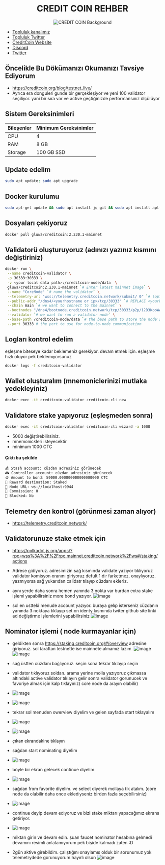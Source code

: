 



<div align="center">
  <h1>CREDIT COIN REHBER </h1>
</div>

<div align="center">
  <img src="https://bitcoinvn.com/attachments/8c8e7200-588d-11ea-9d3c-107e95d9307a-png.2668/" alt="CREDIT COIN Background" />
</div>

 * [Topluluk kanalımız](https://t.me/corenodechat)<br>
 * [Topluluk Twitter](https://twitter.com/corenodeHQ)<br>
 * [CreditCoin Website](https://creditcoin.org/)<br>
 * [Discord](https://discord.com/invite/creditcoin)<br>
 * [Twitter](https://twitter.com/Creditcoin)<br>

## Öncelikle Bu Dökümanızı Okumanızı Tavsiye Ediyorum
* https://creditcoin.org/blog/testnet_live/
* Ayrıca era donguleri gunde bir gerçekleşiyor ve yeni 100 validator seçiliyor. yani bir sıra var ve active geçtiğinizde performansınız ölçülüyor
## Sistem Gereksinimleri
| Bileşenler | Minimum Gereksinimler | 
| ------------ | ------------ |
| CPU |	4 |
| RAM	| 8 GB |
| Storage	| 100 GB SSD |


## Update edelim
```bash
sudo apt update; sudo apt upgrade 
```
## Docker kurulumu
```bash
sudo apt-get update && sudo apt install jq git && sudo apt install apt-transport-https ca-certificates curl software-properties-common -y && curl -fsSL https://download.docker.com/linux/ubuntu/gpg | sudo apt-key add - && sudo add-apt-repository "deb [arch=amd64] https://download.docker.com/linux/ubuntu focal stable" && sudo apt-get install docker-ce docker-ce-cli containerd.io docker-compose-plugin && sudo apt-get install docker-compose-plugin 

```

##  Dosyaları çekiyoruz 
```bash
docker pull gluwa/creditcoin:2.230.1-mainnet 
```

##  Validatorü oluşturuyoruz (adınızı yazınız kısmını değiştiriniz)
```bash
docker run \
 --name creditcoin-validator \
 -p 30333:30333 \
 -v <your local data path>:/creditcoin-node/data  \
 gluwa/creditcoin:2.230.1-mainnet `# Enter latest mainnet image` \
 --name "CoreNode" `# name the validator` \
 --telemetry-url "wss://telemetry.creditcoin.network/submit/ 0" `# (optional) opt in to telemetry` \
 --public-addr "/dns4/<yourhostname or ip>/tcp/30333" `# REPLACE <yourhostname or ip> with the public IP address or host name at which your node can be reached` \
 --chain main `# we want to connect to the mainnet` \
 --bootnodes "/dns4/bootnode.creditcoin.network/tcp/30333/p2p/12D3KooWAEgDL126EUFxFfdQKiUhmx3BJPdszQHu9PsYsLCuavhb" "/dns4/bootnode2.creditcoin.network/tcp/30333/p2p/12D3KooWSQye3uN3bZQRRC4oZbpiAZXkP2o5UZh6S8pqyh24bF3k" "/dns4/bootnode3.creditcoin.network/tcp/30333/p2p/12D3KooWFrsEZ2aSfiigAxs6ir2kU6en4BewotyCXPhrJ7T1AzjN" \
 --validator `# we want to run a validator node` \
 --base-path /creditcoin-node/data `# the base path to store the node's data` \
 --port 30333 # the port to use for node-to-node communication
```


##  Logları kontrol edelim
eşleşme biteseye kadar beklemeniz gerekiyor. devam etmek için. eşleşme hızlı oluyor pek beklemıyorsunuz 
```bash
docker logs -f creditcoin-validator
```

## Wallet oluşturalım (mnemoniclerinizi mutlaka yedekleyiniz)
```bash
docker exec -it creditcoin-validator creditcoin-cli new
```

## Validatore stake yapıyoruz (eşleşmeden sonra) 
```bash
docker exec -it creditcoin-validator creditcoin-cli wizard -a 1000
```
  
- 5000 değiştirebilirsiniz.
- mnemonickleri isteyecektir
- minimum 1000 CTC
#### Çıktı bu şekilde 
```bash
💰 Stash account: cüzdan adresiniz görünecek
🎮 Controller account: cüzdan adresiniz görünecek
🪙 Amount to bond: 50000.000000000000000000 CTC
🎁 Reward destination: Staked
📡 Node URL: ws://localhost:9944
💸 Commission: 0
🔐 Blocked: No
```

## Telemetry den kontrol (görünmesi zaman alıyor) 
 
- https://telemetry.creditcoin.network/


## Validatorunuze stake etmek için

- https://polkadot.js.org/apps/?rpc=wss%3A%2F%2Frpc.mainnet.creditcoin.network%2Fws#/staking/actions
  
* Adrese gidiyoruz. adresimizin sağ kısmında validate yazıyor tıklıyoruz validator komisyon oranını giriyoruz defult 1 dir farketmez. onaylıyoruz. yazmıyorsa sağ yukarıdan calidatr tılayıp cüzdanı ekleriz.
* aynı yerde daha sonra hemen yanında 3 nokta var burdan extra stake işlemi yapabilirsiniz more bond yazıyor.
![image](https://github.com/molla202/CreditCoin-CTC/assets/91562185/c9458a40-1611-4098-a999-764d4128e558)

* sol en ustteki menude account yazıyor. buraya gelıp isterseniz cüzdanın yanında 3 noktaya tıklayıp set on identy kısmında twiter github site linki ad değiştirme işlemlerini yapabilirsiniz
![image](https://github.com/molla202/CreditCoin-CTC/assets/91562185/3a531b2a-5471-4a0e-87a9-d4fa3eccc7bc)


## Nominator işlemi ( node kurmayanlar için)

* geldikten sonra https://staking.creditcoin.org/#/overview   adresine giriyoruz. sol taraftan testnette ise mainnete almamız lazım.
![image](https://github.com/molla202/CreditCoin-CTC/assets/91562185/b9a93a95-0103-4329-b716-bd4b6ad71841)
![image](https://github.com/molla202/CreditCoin-CTC/assets/91562185/cc18b0fb-1223-4a44-96e1-3e8e5a1e41ec)
* sağ üstten cüzdanı bağlıyoruz. seçin sona tekrar tıklayıp seçin
* validator tıklıyoruz soldan. arama yerine molla yazıyoruz çıkmassa altındaki active validator tıklayın gelir sonra validator gorunucek ve favoriye almak için kalp tıklayınız( core node da arayın olabilir)
* ![image](https://github.com/molla202/CreditCoin-CTC/assets/91562185/51e7398e-368d-469e-9f56-f417afaf1e6e)
* ![image](https://github.com/molla202/CreditCoin-CTC/assets/91562185/3b6c5453-ac90-499c-8ce6-92f83dcd5ba2)
* tekrar sol menuden owerview diyelim ve gelen sayfada start tıklayalım
* ![image](https://github.com/molla202/CreditCoin-CTC/assets/91562185/29e7824b-abb4-46b3-bdad-0b362f7ae796)
* ![image](https://github.com/molla202/CreditCoin-CTC/assets/91562185/e345076a-1be8-4616-88ef-60af0d6cdf42)
* çıkan ekrandakine tıklayın
* sağdan start nominating diyelim
* ![image](https://github.com/molla202/CreditCoin-CTC/assets/91562185/67cc7303-568a-42cc-bf78-c35fd7c2aa12)
* böyle bir ekran gelecek continue diyelim
* ![image](https://github.com/molla202/CreditCoin-CTC/assets/91562185/b6546408-d86c-4d27-a075-13e78bcc8edc)
* sağdan from favorite diyelim. ve select diyerek mollaya tik atalım. (core node da olabilir daha once eklediyseniz birden fazla seçebilirsiniz)
* ![image](https://github.com/molla202/CreditCoin-CTC/assets/91562185/bf781350-6610-4c28-9362-c80edfeb41a7)
* continue deyip devam edıyoruz ve bizi stake miktarı yapacağımız ekrana getiriyor.
* ![image](https://github.com/molla202/CreditCoin-CTC/assets/91562185/47783786-0bbf-4db8-8d5a-0f8728948103)
* miktarı girin ve devam edin. şuan faucet nominator hesabına gelmedi devamını resimli anlatamıyorum pek bişide kalmadı zaten :D


* 2gün aktive girebildim. çalıştığını onaylamıs olduk bir sorunumuz yok telemetrydede gorunuyorum.hayırlı olsun
![image](https://github.com/molla202/CreditCoin-CTC/assets/91562185/3428f178-ec61-4a49-a242-7180359dc80c)


